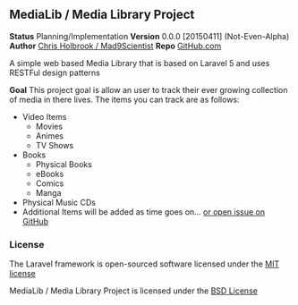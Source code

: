## MediaLib / Media Library Project

**Status** Planning/Implementation
**Version** 0.0.0 [20150411] (Not-Even-Alpha)
**Author** [Chris Holbrook / Mad9Scientist](http://mad9scientist.com/)
**Repo** [GitHub.com](https://github.com/mad9scientist/media-lib/)

A simple web based Media Library that is based on Laravel 5 and uses RESTFul design patterns


**Goal**
This project goal is allow an user to track their ever growing collection of media in there lives. The items
you can track are as follows:

* Video Items
    * Movies
    * Animes
    * TV Shows
* Books
    * Physical Books
    * eBooks
    * Comics
    * Manga
* Physical Music CDs
* Additional Items will be added as time goes on... [or open issue on GitHub](https://github.com/mad9scientist/media-lib/issues/)


### License

The Laravel framework is open-sourced software licensed under the [MIT license](http://opensource.org/licenses/MIT)

MediaLib / Media Library Project is licensed under the [BSD License](http://opensource.org/licenses/BSD-3-Clause)
